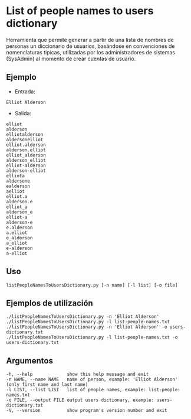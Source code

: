 # List of people names to users dictionary

Herramienta que permite generar a partir de una lista de nombres de personas un diccionario de usuarios, basándose en convenciones de nomenclaturas típicas, utilizadas por los administradores de sistemas (SysAdmin) al momento de crear cuentas de usuario.

## Ejemplo

* Entrada: 

```
Elliot Alderson
```

* Salida:

```
elliot
alderson
elliotalderson
aldersonelliot
elliot.alderson
alderson.elliot
elliot_alderson
alderson_elliot
elliot-alderson
alderson-elliot
elliota
aldersone
ealderson
aelliot
elliot.a
alderson.e
elliot_a
alderson_e
elliot-a
alderson-e
e.alderson
a.elliot
e_alderson
a_elliot
e-alderson
a-elliot
```

## Uso
```
listPeopleNamesToUsersDictionary.py [-n name] [-l list] [-o file]
```

## Ejemplos de utilización
```
./listPeopleNamesToUsersDictionary.py -n 'Elliot Alderson'
./listPeopleNamesToUsersDictionary.py -l list-people-names.txt
./listPeopleNamesToUsersDictionary.py -n 'Elliot Alderson' -o users-dictionary.txt
./listPeopleNamesToUsersDictionary.py -l list-people-names.txt -o users-dictionary.txt
```

## Argumentos
```
-h, --help             show this help message and exit
-n NAME, --name NAME   name of person, example: 'Elliot Alderson' (only first name and last name)
-l LIST, --list LIST   list of people names, example: list-people-names.txt
-o FILE, --output FILE output users dictionary, example: users-dictionary.txt
-V, --version          show program's version number and exit
```
